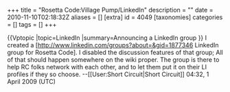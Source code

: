 +++
title = "Rosetta Code:Village Pump/LinkedIn"
description = ""
date = 2010-11-10T02:18:32Z
aliases = []
[extra]
id = 4049
[taxonomies]
categories = []
tags = []
+++

{{Vptopic
|topic=LinkedIn
|summary=Announcing a LinkedIn group
}}
I created a [http://www.linkedin.com/groups?about=&gid=1877346 LinkedIn group for Rosetta Code].  I disabled the discussion features of that group; All of that should happen somewhere on the wiki proper.  The group is there to help RC folks network with each other, and to let them put it on their LI profiles if they so choose. --[[User:Short Circuit|Short Circuit]] 04:32, 1 April 2009 (UTC)
